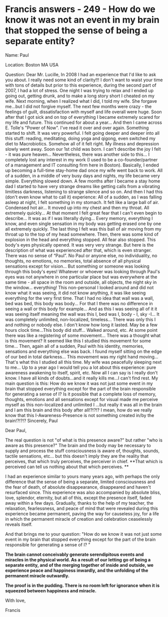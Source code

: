 # Francis answers - 249 - How do we know it was not an event in my brain that stopped the sense of being a separate entity?

Name: Paul 

Location: Boston MA USA 

Question: Dear Mr. Lucille, In 2008 I had an experience that I\'d like to ask you about. I really need some kind of clarity!!! I don\'t want to waist your time with tons of details but prior to this experience, during the second part of 2007, I had a lot of stress. One night I was trying to relax and I ended up going out, getting drunk, and to make a long story short I cheated on my wife. Next morning, when I realized what I did, I told my wife. She forgave me...but I did not forgive myself. The next few months were crazy - the feelings of guilt, dissatisfaction with myself and life overall were huge. Soon after that I got sick and on top of everything I became extremely scared for my life and future. This continued for about a year... And then I came across E. Tolle\'s \"Power of Now\". I\'ve read it over and over again. Something started to shift. It was very powerful. I felt going deeper and deeper into all this stuff: reading, meditating, doing yoga and qigong, even switched my diet to Macrobiotics. Somehow all of it felt right. My illness and depression slowly went away. Soon our 1st child was born. I can\'t describe the joy I felt - it was pure heaven... Nevertheless, there was another side to this... I completely lost any interest in my work (I used to be a co-founder/partner of a management and IT consulting firm here in Boston). Basically, I ended up becoming a full-time stay-home dad once my wife went back to work. All of a sudden, in a middle of very busy days and nights, my life became very simple. Everything slowed down. A few months after I became a stay home dad I started to have very strange dreams like getting calls from a vibrating limitless darkness, listening to strange silence and so on. And then I had this (don\'t even know what to call it) experience: All of a sudden, as I was falling asleep at night, I felt something in my stomach. It felt like a large ball of air. Condensed hot air... It moved up into my chest and then my throat. All extremely quickly... At that moment I felt great fear that I can\'t even begin to describe… It was as if I was literally dying... Every memory, everything I know, and even single sensation in my body was getting erased one by one all extremely quickly. The last thing I felt was this ball of air moving from my throat up to the top of my head somewhere. Then, there was some kind of explosion in the head and everything stopped. All fear also stopped. This body\'s eyes physically opened. It was very very strange. But here is the description of what was experienced after that, which is even stranger. There was no sense of “Paul”. No Paul or anyone else, no individuality, no thoughts, no emotions, no memories, total absence of all physical sensations except for vision... But something or someone was looking through this body\'s eyes! Whatever or whoever was looking through Paul\'s eyes was not anywhere in one particular place but was everywhere at the same time - all space in the room and outside, all objects, the night sky in the window... everything! This non-personal I looked around and did not know what it was seeing, it did not know anything, it was like seeing everything for the very first time. That I had no idea that wall was a wall, bed was bed, this body was body... For that I there was no difference in seeing a wall or this body for example... And as this I was seeing all of it it was seeing itself meaning the wall was this I, bed was I, body - I, sky -I... It was completely unlimited, non-localized, timeless... There was only this I and nothing or nobody else. I don\'t know how long it lasted. May be a few hours clock time...This body did stuff... Walked around, etc. At some point there was like a registering of some movement... There was a thought what is this movement? It seemed like this I studied this movement for some time... Then, again all of a sudden, Paul with his identity, memories, sensations and everything else was back. I found myself sitting on the edge of our bed in total darkness... This movement was my right hand moving... That\'s what this I studied all this time. My wife was peacefully sleeping next to me... Up to a year ago I would tell you a lot about this experience: pure awareness awakening to itself, spirit, etc. Now all I can say is I really don\'t know. I have all kinds of doubts...and it really kills me...I can\'t find rest. My main question is this: How do we know it was not just some event in my brain that stopped everything except for the part of the brain responsible for generating a sense of I? Is it possible that a complete loss of memory, thoughts, emotions and all sensations except for visual made me perceive myself as this non-localized and unlimited I ...but really it was all in the brain and I am this brain and this body after all!?!?!? I mean, how do we really know that this I-Awareness-Presence is not something created in/by the brain!?!?!? Sincerely, Paul

Dear Paul,

The real question is not "of what is this presence aware?" but rather "who is aware as this presence?" The brain and the body may be necessary to supply and process the stuff consciousness is aware of, thoughts, sounds, tactile sensations, etc... but this doesn't imply they are the reality that perceives, that which truly perceives, the perceiver in chief. **That which is perceived can tell us nothing about that which perceives. **

I had an experience similar to yours many years ago, with perhaps the only difference that the sense of being a separate, limited consciousness and the fear of death, of absolute disappearance, disappeared and haven't resurfaced since. This experience was also accompanied by absolute bliss, love, splendor, eternity, but all of this, except the presence itself, faded away within a few days. Gradually, thanks to the help of my teacher, the relaxation, fearlessness, and peace of mind that were revealed during this experience became permanent, paving the way for causeless joy, for a life in which the permanent miracle of creation and celebration ceaselessly reveals itself.

And that brings me to your question: "How do we know it was not just some event in my brain that stopped everything except for the part of the brain responsible for generating a sense of I? "

**The brain cannot conceivably generate serendipitous events and miracles in the physical world. As a result of our letting go of being a separate entity, and of the merging together of inside and outside, we experience peace and happiness inwardly, and the unfolding of the permanent miracle outwardly.**

**The proof is in the pudding. There is no room left for ignorance when it is squeezed between happiness and miracle.**

With love,

Francis

